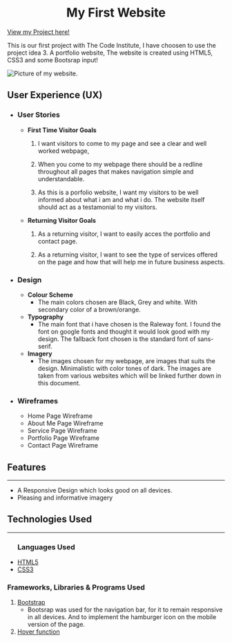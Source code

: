 <h1 style="text-align: center;">My First Website</h1>

[View my Project here!](https://https://jacobmolsby93.github.io/Milestoneproject-1/)

<p>
This is our first project with The Code Institute, I have choosen to use the project idea 3.
A portfolio website, The website is created using HTML5, CSS3 and some Bootsrap input!
</p>

<img src="assets/images/milestonewebsite.png"
     alt="Picture of my website."
     style="height: 100% width: 100%;" />


<h2>User Experience (UX)</h2>

<ul>

<li>
    <h3 style="font-weight: bold;">User Stories</h3>
</li>
<ul>

<li style="font-weight: bold;">
First Time Visitor Goals
</li>

<ol>
<li>
<p>
I want visitors to come to my page and see a clear and well worked webpage, 
</p>
</li>
<li>
<p>
When you come to my webpage there should be a redline throughout all pages that makes navigation simple and understandable.
</p>
</li>
<li>
<p>
As this is a porfolio website, I want my visitors to be well informed about what i am and what i do. The website itself should act as a testamonial to my visitors.
</p>
</li>
</ol>

<li style="font-weight: bold;">
Returning Visitor Goals
</li>

<ol>
<li>
<p>
As a returning visitor, I want to easily acces the portfolio and contact page.
</p>
</li>
<li>
<p>
As a returning visitor, I want to see the type of services offered on the page and how that will help me in future business aspects.
</p>
</li>
</ol>

</ul>

<li>
<h3 style="font-weight: bold;">Design</h3>
</li>
<ul>
<li style="font-weight: bold;">
Colour Scheme
<ul>
<li style="font-weight: normal;">
The main colors chosen are Black, Grey and white. With secondary color of a brown/orange.

</li>
</ul>
</li>

<li style="font-weight: bold;">
Typography
<ul>
<li style="font-weight: normal;">
The main font that i have chosen is the Raleway font. I found the font on google fonts and thought it would look good with my design.
The fallback font chosen is the standard font of sans-serif.
</li>
</ul>
</li>

<li style="font-weight: bold;">
Imagery
<ul>
<li style="font-weight: normal;">
The images chosen for my webpage, are images that suits the design. Minimalistic with color tones of dark. The images are taken from various websites which will be linked further down in this document.
</li>
</ul>
</li>
</ul>

<li>
<h3 style="font-weight: bold;">Wireframes
</h3>
<ul>
<li>
Home Page Wireframe

</li>
<li>
About Me Page Wireframe
</li>
<li>
Service Page Wireframe
</li>
<li>
Portfolio Page Wireframe
</li>
<li>
Contact Page Wireframe
</li>

</ul>
</li>

</ul>

<h2 style="font-weight: bold;">Features</h2>
<hr>

<ul>
<li>
A Responsive Design which looks good on all devices.
</li>
<li>
Pleasing and informative imagery
</li>
</ul>

<h2 style="font-weight: bold;">Technologies Used</h2>
<hr>

<ul>
<h3 style="font-weight: bold;">Languages Used</h3>
<li>
<a href="https://en.wikipedia.org/wiki/HTML5">HTML5</a>
</li>

<li>
<a href="https://en.wikipedia.org/wiki/CSS#CSS_3">CSS3</a>
</li>
</ul>

<h3 style="font-weight: bold;">Frameworks, Libraries & Programs Used</h3>

<ol>
<li>
<a href="https://getbootstrap.com/">Bootstrap</a>
<ul>
<li>
Bootsrap was used for the navigation bar, for it to remain responsive in all devices. And to implement the hamburger icon on the mobile version of the page.
</li>
</ul>
</li>

<li>
<a href="https://www.w3schools.com/cssref/sel_hover.asp">Hover function</a>
</li>

</ol>

